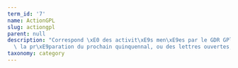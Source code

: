 ```yaml
---
term_id: '7'
name: ActionGPL
slug: actiongpl
parent: null
description: "Correspond \xE0 des activit\xE9s men\xE9es par le GDR GPl comme la prospective,\
  \ la pr\xE9paration du prochain quinquennal, ou des lettres ouvertes,...\n"
taxonomy: category
---
```


